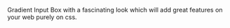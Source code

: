 Gradient Input Box with a fascinating look which will add great features on your web purely on css.
